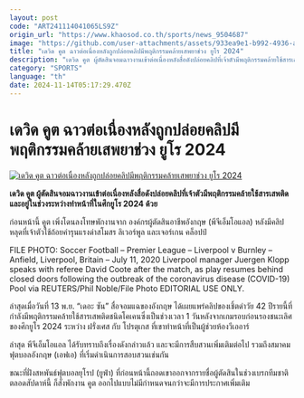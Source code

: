 ```yaml
---
layout: post
code: "ART241114041065LS9Z"
origin_url: "https://www.khaosod.co.th/sports/news_9504687"
image: "https://github.com/user-attachments/assets/933ea9e1-b992-4936-aa57-ea9d0b2952ef"
title: "เดวิด คูต ฉาวต่อเนื่องหลังถูกปล่อยคลิปมีพฤติกรรมคล้ายเสพยาช่วง ยูโร 2024"
description: "เดวิด คูต ผู้ตัดสินจอมฉาวงานเข้าต่อเนื่องหลังสื่อดังปล่อยคลิปที่เจ้าตัวมีพฤติกรรมคล้ายใช้สารเสพติด และอยู่ในช่วงระหว่างทำหน้าที่ในศึกยูโร 2024 ด้วย"
category: "SPORTS"
language: "th"
date: 2024-11-14T05:17:29.470Z
---
```


# เดวิด คูต ฉาวต่อเนื่องหลังถูกปล่อยคลิปมีพฤติกรรมคล้ายเสพยาช่วง ยูโร 2024

[![เดวิด คูต ฉาวต่อเนื่องหลังถูกปล่อยคลิปมีพฤติกรรมคล้ายเสพยาช่วง ยูโร 2024](https://www.khaosod.co.th/wpapp/uploads/2024/11/David-Coote-6322.jpg "เดวิด คูต ฉาวต่อเนื่องหลังถูกปล่อยคลิปมีพฤติกรรมคล้ายเสพยาช่วง ยูโร 2024")](https://www.khaosod.co.th/wpapp/uploads/2024/11/David-Coote-6322.jpg)

**เดวิด คูต ผู้ตัดสินจอมฉาวงานเข้าต่อเนื่องหลังสื่อดังปล่อยคลิปที่เจ้าตัวมีพฤติกรรมคล้ายใช้สารเสพติด และอยู่ในช่วงระหว่างทำหน้าที่ในศึกยูโร 2024 ด้วย**

ก่อนหน้านี้ คูต เพิ่งโดนลงโทษพักงานจาก องค์กรผู้ตัดสินอาชีพอังกฤษ (พีจีเอ็มโอแอล) หลังมีคลิปหลุดที่เจ้าตัวใช้ถ้อยคำรุนแรงด่าสโมสร ลิเวอร์พูล และเจอร์เกน คล็อปป์

FILE PHOTO: Soccer Football – Premier League – Liverpool v Burnley – Anfield, Liverpool, Britain – July 11, 2020 Liverpool manager Juergen Klopp speaks with referee David Coote after the match, as play resumes behind closed doors following the outbreak of the coronavirus disease (COVID-19) Pool via REUTERS/Phil Noble/File Photo EDITORIAL USE ONLY.



ล่าสุดเมื่อวันที่ 13 พ.ย. “เดอะ ซัน” สื่อจอมแฉของอังกฤษ ได้เผยแพร่คลิปของเชิ้ตดำวัย 42 ปีรายนี้ที่กำลังมีพฤติกรรมคล้ายใช้สารเสพติดชนิดโคเคนซึ่งเป็นช่วงเวลา 1 วันหลังจากเกมรอบก่อนรองชนะเลิศของศึกยูโร 2024 ระหว่าง ฝรั่งเศส กับ โปรตุเกส ที่เขาทำหน้าที่เป็นผู้ช่วยห้องวีเออาร์

ล่าสุด พีจีเอ็มโอแอล ได้รับทราบถึงเรื่องดังกล่าวแล้ว และจะมีการสืบสวนเพิ่มเติมต่อไป รวมถึงสมาคมฟุตบอลอังกฤษ (เอฟเอ) ที่เริ่มดำเนินการสอบสวนเช่นกัน

ขณะที่ฝั่งสหพันธ์ฟุตบอลยุโรป (ยูฟ่า) ที่ก่อนหน้านี้ถอดเขาออกจากรายชื่อผู้ตัดสินในช่วงเบรกทีมชาติตลอดสัปดาห์นี้ ก็สั่งพักงาน คูต ออกไปแบบไม่มีกำหนดจนกว่าจะมีการประกาศเพิ่มเติม
